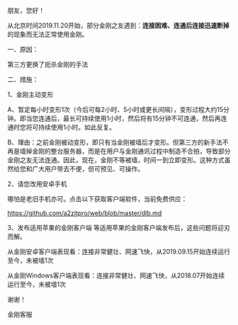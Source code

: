 朋友，您好！

从北京时间2019.11.20开始，部分金刚之友遇到：<strong>连接困难、连通后连接迅速断掉 </strong>的现象而无法正常使用金刚。

一、原因：

第三方更换了扼杀金刚的手法

二、措施：

1、金刚主动变形

A、暂定每小时变形1次（今后可每2小时、5小时或更长间隔），变形过程大约15分钟。即当您连通后，最长可持续使用1小时，然后将有15分钟不可连通，然后再连通时您将可持续使用1小时。如此反复。

B、理由：之前金刚被动变形，即只有当金刚被墙后才变形。但第三方的新手法不再是墙掉金刚的整台服务器，而是在用户与金刚通讯过程中制造不合拍，导致部分金刚之友无法连通。因此，现在，金刚不等被墙，时间一到立即变形。这种方式虽然给您和广大用户带去不便，但可预见、可操作。

2、请您改用安卓手机

哪怕是老旧手机亦可。点击以下获取客户端软件，当前免费供应：

https://github.com/a2zitpro/web/blob/master/dlb.md

3、发布适用苹果的金刚客户端
等适用苹果的金刚客户端发布后，这些问题将迎刃而解。

从金刚安卓客户端表现看：连接非常健壮、网速飞快，从2019.09.15开始连续运行至今，未被墙1次

从金刚Windows客户端表现看：连接非常健壮、网速飞快，从2018.07开始连续运行至今，未被墙1次

谢谢！

金刚客服
